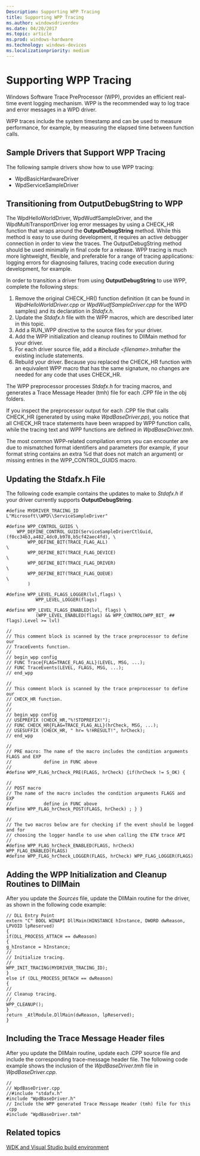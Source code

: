 ```yaml
---
Description: Supporting WPP Tracing
title: Supporting WPP Tracing
ms.author: windowsdriverdev
ms.date: 04/20/2017
ms.topic: article
ms.prod: windows-hardware
ms.technology: windows-devices
ms.localizationpriority: medium
---
```


# Supporting WPP Tracing


Windows Software Trace PreProcessor (WPP), provides an efficient real-time event logging mechanism. WPP is the recommended way to log trace and error messages in a WPD driver.

WPP traces include the system timestamp and can be used to measure performance, for example, by measuring the elapsed time between function calls.

## <span id="Sample_Drivers_that_Support_WPP_Tracing"></span><span id="sample_drivers_that_support_wpp_tracing"></span><span id="SAMPLE_DRIVERS_THAT_SUPPORT_WPP_TRACING"></span>Sample Drivers that Support WPP Tracing


The following sample drivers show how to use WPP tracing:

-   WpdBasicHardwareDriver
-   WpdServiceSampleDriver

## <span id="Transitioning_from_OutputDebugString_to_WPP"></span><span id="transitioning_from_outputdebugstring_to_wpp"></span><span id="TRANSITIONING_FROM_OUTPUTDEBUGSTRING_TO_WPP"></span>Transitioning from OutputDebugString to WPP


The WpdHelloWorldDriver, WpdWudfSampleDriver, and the WpdMultiTransportDriver log error messages by using a CHECK\_HR function that wraps around the **OutputDebugString** method. While this method is easy to use during development, it requires an active debugger connection in order to view the traces. The OutputDebugString method should be used minimally in final code for a release. WPP tracing is much more lightweight, flexible, and preferable for a range of tracing applications: logging errors for diagnosing failures, tracing code execution during development, for example.

In order to transition a driver from using **OutputDebugString** to use WPP, complete the following steps:

1.  Remove the original CHECK\_HR() function definition (it can be found in *WpdHelloWorldDriver.cpp* or *WpdWudfSampleDriver.cpp* for the WPD samples) and its declaration in *Stdafx.h*.
2.  Update the *Stdafx.h* file with the WPP macros, which are described later in this topic.
3.  Add a RUN\_WPP directive to the source files for your driver.
4.  Add the WPP initialization and cleanup routines to DllMain method for your driver.
5.  For each driver source file, add a *\#include &lt;filename&gt;.tmh*after the existing include statements.
6.  Rebuild your driver. Because you replaced the CHECK\_HR function with an equivalent WPP macro that has the same signature, no changes are needed for any code that uses CHECK\_HR.

The WPP preprocessor processes *Stdafx.h* for tracing macros, and generates a Trace Message Header (tmh) file for each .CPP file in the obj folders.

If you inspect the preprocessor output for each .CPP file that calls CHECK\_HR (generated by using make *WpdBaseDriver.pp*), you notice that all CHECK\_HR trace statements have been wrapped by WPP function calls, while the tracing text and WPP functions are defined in *WpdBaseDriver.tmh*.

The most common WPP-related compilation errors you can encounter are due to mismatched format identifiers and parameters (for example, if your format string contains an extra %d that does not match an argument) or missing entries in the WPP\_CONTROL\_GUIDS macro.

## <span id="updating_the_stdafx.h_file"></span><span id="UPDATING_THE_STDAFX.H_FILE"></span>Updating the Stdafx.h File


The following code example contains the updates to make to *Stdafx.h* if your driver currently supports **OutputDebugString**.

```ManagedCPlusPlus
#define MYDRIVER_TRACING_ID      L"Microsoft\\WPD\\ServiceSampleDriver"

#define WPP_CONTROL_GUIDS \
    WPP_DEFINE_CONTROL_GUID(ServiceSampleDriverCtlGuid,(f0cc34b3,a482,4dc0,b978,b5cf42aec4fd), \
        WPP_DEFINE_BIT(TRACE_FLAG_ALL)                                      \
        WPP_DEFINE_BIT(TRACE_FLAG_DEVICE)                                   \
        WPP_DEFINE_BIT(TRACE_FLAG_DRIVER)                                   \
        WPP_DEFINE_BIT(TRACE_FLAG_QUEUE)                                    \
        )

#define WPP_LEVEL_FLAGS_LOGGER(lvl,flags) \
           WPP_LEVEL_LOGGER(flags)

#define WPP_LEVEL_FLAGS_ENABLED(lvl, flags) \
           (WPP_LEVEL_ENABLED(flags) && WPP_CONTROL(WPP_BIT_ ## flags).Level >= lvl)

//
// This comment block is scanned by the trace preprocessor to define our
// TraceEvents function.
//
// begin_wpp config
// FUNC Trace{FLAG=TRACE_FLAG_ALL}(LEVEL, MSG, ...);
// FUNC TraceEvents(LEVEL, FLAGS, MSG, ...);
// end_wpp

//
// This comment block is scanned by the trace preprocessor to define our
// CHECK_HR function.
//
//
// begin_wpp config
// USEPREFIX (CHECK_HR,"%!STDPREFIX!");
// FUNC CHECK_HR{FLAG=TRACE_FLAG_ALL}(hrCheck, MSG, ...);
// USESUFFIX (CHECK_HR, " hr= %!HRESULT!", hrCheck);
// end_wpp

//
// PRE macro: The name of the macro includes the condition arguments FLAGS and EXP
//            define in FUNC above
//
#define WPP_FLAG_hrCheck_PRE(FLAGS, hrCheck) {if(hrCheck != S_OK) {

//
// POST macro
// The name of the macro includes the condition arguments FLAGS and EXP
//            define in FUNC above
#define WPP_FLAG_hrCheck_POST(FLAGS, hrCheck) ; } }

//
// The two macros below are for checking if the event should be logged and for
// choosing the logger handle to use when calling the ETW trace API
//
#define WPP_FLAG_hrCheck_ENABLED(FLAGS, hrCheck) WPP_FLAG_ENABLED(FLAGS)
#define WPP_FLAG_hrCheck_LOGGER(FLAGS, hrCheck) WPP_FLAG_LOGGER(FLAGS)
```

## <span id="Adding_the_WPP_Initialization_and_Cleanup_Routines_to_DllMain"></span><span id="adding_the_wpp_initialization_and_cleanup_routines_to_dllmain"></span><span id="ADDING_THE_WPP_INITIALIZATION_AND_CLEANUP_ROUTINES_TO_DLLMAIN"></span>Adding the WPP Initialization and Cleanup Routines to DllMain


After you update the *Sources* file, update the DllMain routine for the driver, as shown in the following code example:

```ManagedCPlusPlus
// DLL Entry Point
extern "C" BOOL WINAPI DllMain(HINSTANCE hInstance, DWORD dwReason, LPVOID lpReserved)
{    
if(DLL_PROCESS_ATTACH == dwReason)    
{        
g_hInstance = hInstance;              
//        
// Initialize tracing.        
//        
WPP_INIT_TRACING(MYDRIVER_TRACING_ID);    
}    
else if (DLL_PROCESS_DETACH == dwReason)    
{        
//        
// Cleanup tracing.        
//        
WPP_CLEANUP();    
}    
return _AtlModule.DllMain(dwReason, lpReserved);
}
```

## <span id="Including_the_Trace_Message_Header_files"></span><span id="including_the_trace_message_header_files"></span><span id="INCLUDING_THE_TRACE_MESSAGE_HEADER_FILES"></span>Including the Trace Message Header files


After you update the DllMain routine, update each .CPP source file and include the corresponding trace-message header file. The following code example shows the inclusion of the *WpdBaseDriver.tmh* file in *WpdBaseDriver.cpp*.

```ManagedCPlusPlus
//
// WpdBaseDriver.cpp
//#include "stdafx.h"
#include "WpdBaseDriver.h"
// Include the WPP generated Trace Message Header (tmh) file for this .cpp
#include "WpdBaseDriver.tmh"
```

## <span id="related_topics"></span>Related topics


[WDK and Visual Studio build environment](https://msdn.microsoft.com/library/windows/hardware/hh454286)

 

 





